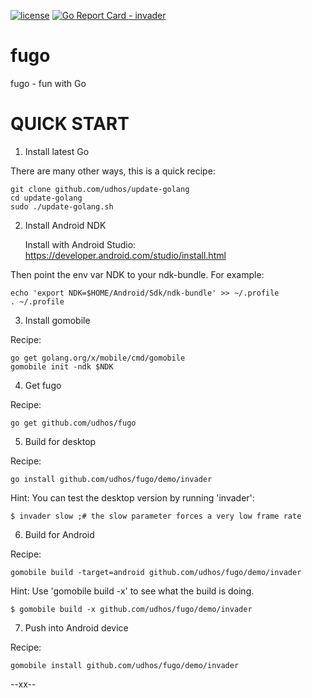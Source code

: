 [![license](http://img.shields.io/badge/license-MIT-blue.svg)](https://github.com/udhos/fugo/blob/master/LICENSE)
[![Go Report Card - invader](https://goreportcard.com/badge/github.com/udhos/fugo/invader)](https://goreportcard.com/report/github.com/udhos/fugo/invader)

# fugo
fugo - fun with Go

QUICK START
===========

1) Install latest Go

There are many other ways, this is a quick recipe:

    git clone github.com/udhos/update-golang
    cd update-golang
    sudo ./update-golang.sh

2) Install Android NDK

    Install with Android Studio:
    https://developer.android.com/studio/install.html   

Then point the env var NDK to your ndk-bundle. For example:

    echo 'export NDK=$HOME/Android/Sdk/ndk-bundle' >> ~/.profile
    . ~/.profile

3) Install gomobile

Recipe:

    go get golang.org/x/mobile/cmd/gomobile
    gomobile init -ndk $NDK

4) Get fugo

Recipe:

    go get github.com/udhos/fugo

5) Build for desktop

Recipe:

    go install github.com/udhos/fugo/demo/invader

Hint: You can test the desktop version by running 'invader':

    $ invader slow ;# the slow parameter forces a very low frame rate

6) Build for Android

Recipe:

    gomobile build -target=android github.com/udhos/fugo/demo/invader

Hint: Use 'gomobile build -x' to see what the build is doing.

    $ gomobile build -x github.com/udhos/fugo/demo/invader

7) Push into Android device

Recipe:

    gomobile install github.com/udhos/fugo/demo/invader

--xx--


